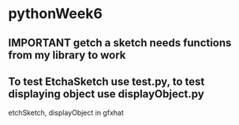 # pythonWeek6
## IMPORTANT getch a sketch needs functions from my library to work
## To test EtchaSketch use test.py, to test displaying object use displayObject.py
etchSketch, displayObject in gfxhat
